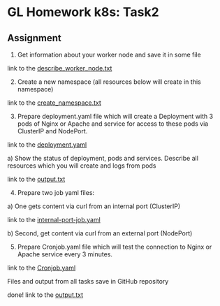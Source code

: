 # GL Homework k8s: Task2

## Assignment

1. Get information about your worker node and save it in some file

link to the [describe_worker_node.txt](https://github.com/serhieiev/gl-hw-k8s/blob/main/Task2/describe_worker_node.txt)

2. Create a new namespace (all resources below will create in this namespace)

link to the [create_namespace.txt](https://github.com/serhieiev/gl-hw-k8s/blob/main/Task2/create_namespace.txt)

3. Prepare deployment.yaml file which will create a Deployment with 3 pods of Nginx or Apache and service for access to these pods via ClusterIP and NodePort. 

link to the [deployment.yaml](https://github.com/serhieiev/gl-hw-k8s/blob/main/Task2/deployment.yaml)

a) Show the status of deployment, pods and services. Describe all resources which you will create and logs from pods

link to the [output.txt](https://github.com/serhieiev/gl-hw-k8s/blob/main/Task2/output.txt)

4. Prepare two job yaml files:

a) One gets content via curl from an internal port (ClusterIP)

link to the [internal-port-job.yaml](https://github.com/serhieiev/gl-hw-k8s/blob/main/Task2/internal-port-job.yaml)

b) Second, get content via curl from an external port (NodePort)

5. Prepare Cronjob.yaml file which will test the connection to Nginx or Apache service every 3 minutes.


link to the [Cronjob.yaml](https://github.com/serhieiev/gl-hw-k8s/blob/main/Task2/Cronjob.yaml)

Files and output from all tasks save in GitHub repository

done! link to the [output.txt](https://github.com/serhieiev/gl-hw-k8s/blob/main/Task2/output.txt)
